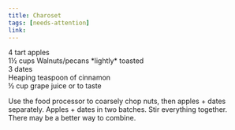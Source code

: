 ```yaml
---
title: Charoset
tags: [needs-attention]
link: 
---
```

4 tart apples  
1½ cups Walnuts/pecans \*lightly\* toasted  
3 dates  
Heaping teaspoon of cinnamon  
½ cup grape juice or to taste 

Use the food processor to coarsely chop nuts, then apples \+ dates separately. Apples \+ dates in two batches. Stir everything together.   
There may be a better way to combine.

